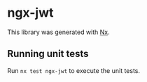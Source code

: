 # ngx-jwt

This library was generated with [Nx](https://nx.dev).

## Running unit tests

Run `nx test ngx-jwt` to execute the unit tests.
